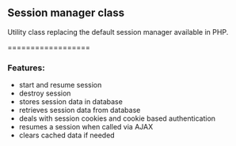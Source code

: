 ## Session manager class

Utility class replacing the default session manager available in PHP.

==================

### Features:

* start and resume session
* destroy session
* stores session data in database
* retrieves session data from database
* deals with session cookies and cookie based authentication
* resumes a session when called via AJAX
* clears cached data if needed
